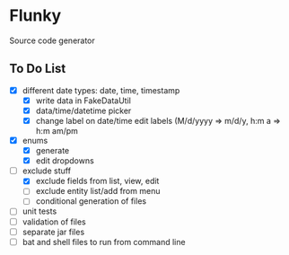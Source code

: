 # Flunky

Source code generator

## To Do List
- [x] different date types: date, time, timestamp
  - [x] write data in FakeDataUtil
  - [x] data/time/datetime picker
  - [x] change label on date/time edit labels (M/d/yyyy => m/d/y, h:m a => h:m am/pm
- [x] enums
  - [x] generate
  - [x] edit dropdowns
- [ ] exclude stuff
  - [x] exclude fields from list, view, edit
  - [ ] exclude entity list/add from menu
  - [ ] conditional generation of files
- [ ] unit tests
- [ ] validation of files
- [ ] separate jar files
- [ ] bat and shell files to run from command line
